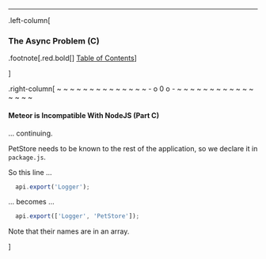 ---
.left-column[
  ### The Async Problem (C)
.footnote[.red.bold[] [Table of Contents](./)] 
<!-- H -->]
.right-column[
~ ~ ~ ~ ~ ~ ~ ~ ~ ~ ~ ~ ~ ~ - o 0 o - ~ ~ ~ ~ ~ ~ ~ ~ ~ ~ ~ ~ ~ ~ ~ ~

#### Meteor is Incompatible With NodeJS  (Part C)

... continuing.

PetStore needs to be known to the rest of the application, so we declare it in ```package.js```.

So this line ...
```javascript
  api.export('Logger');
```

... becomes ...
```javascript
  api.export(['Logger', 'PetStore']);
```
Note that their names are in an array.


<!-- B -->]
